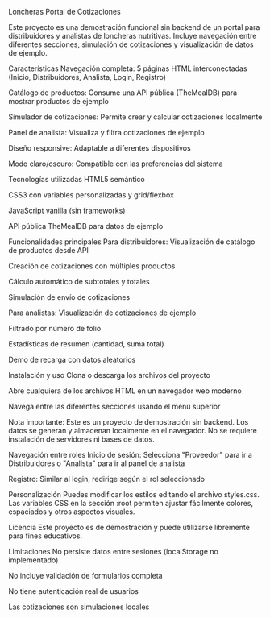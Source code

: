 Loncheras Portal de Cotizaciones 

Este proyecto es una demostración funcional sin backend de un portal para distribuidores y analistas de loncheras nutritivas. Incluye navegación entre diferentes secciones, simulación de cotizaciones y visualización de datos de ejemplo.

Características
Navegación completa: 5 páginas HTML interconectadas (Inicio, Distribuidores, Analista, Login, Registro)

Catálogo de productos: Consume una API pública (TheMealDB) para mostrar productos de ejemplo

Simulador de cotizaciones: Permite crear y calcular cotizaciones localmente

Panel de analista: Visualiza y filtra cotizaciones de ejemplo

Diseño responsive: Adaptable a diferentes dispositivos

Modo claro/oscuro: Compatible con las preferencias del sistema

Tecnologías utilizadas
HTML5 semántico

CSS3 con variables personalizadas y grid/flexbox

JavaScript vanilla (sin frameworks)

API pública TheMealDB para datos de ejemplo

Funcionalidades principales
Para distribuidores:
Visualización de catálogo de productos desde API

Creación de cotizaciones con múltiples productos

Cálculo automático de subtotales y totales

Simulación de envío de cotizaciones

Para analistas:
Visualización de cotizaciones de ejemplo

Filtrado por número de folio

Estadísticas de resumen (cantidad, suma total)

Demo de recarga con datos aleatorios

Instalación y uso
Clona o descarga los archivos del proyecto

Abre cualquiera de los archivos HTML en un navegador web moderno

Navega entre las diferentes secciones usando el menú superior

Nota importante:
Este es un proyecto de demostración sin backend. Los datos se generan y almacenan localmente en el navegador. No se requiere instalación de servidores ni bases de datos.

Navegación entre roles
Inicio de sesión: Selecciona "Proveedor" para ir a Distribuidores o "Analista" para ir al panel de analista

Registro: Similar al login, redirige según el rol seleccionado

Personalización
Puedes modificar los estilos editando el archivo styles.css. Las variables CSS en la sección :root permiten ajustar fácilmente colores, espaciados y otros aspectos visuales.

Licencia
Este proyecto es de demostración y puede utilizarse libremente para fines educativos.

Limitaciones
No persiste datos entre sesiones (localStorage no implementado)

No incluye validación de formularios completa

No tiene autenticación real de usuarios

Las cotizaciones son simulaciones locales

